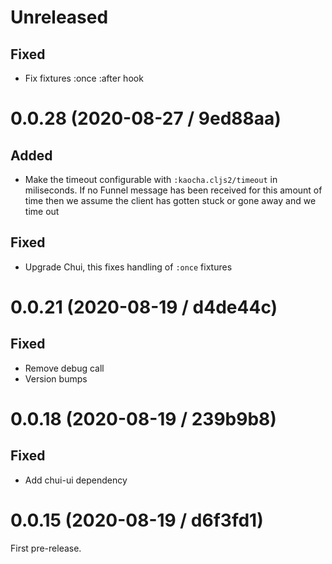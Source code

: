 # Unreleased

## Fixed

- Fix fixtures :once :after hook

# 0.0.28 (2020-08-27 / 9ed88aa)

## Added

- Make the timeout configurable with `:kaocha.cljs2/timeout` in miliseconds. If
  no Funnel message has been received for this amount of time then we assume the
  client has gotten stuck or gone away and we time out

## Fixed

- Upgrade Chui, this fixes handling of `:once` fixtures

# 0.0.21 (2020-08-19 / d4de44c)

## Fixed

- Remove debug call
- Version bumps

# 0.0.18 (2020-08-19 / 239b9b8)

## Fixed

- Add chui-ui dependency

# 0.0.15 (2020-08-19 / d6f3fd1)

First pre-release.
